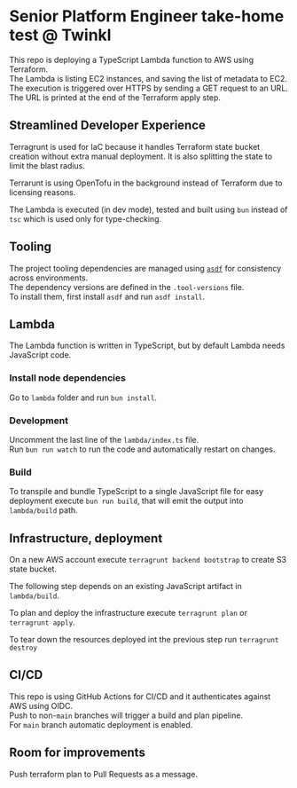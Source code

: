 # Senior Platform Engineer take-home test @ Twinkl

This repo is deploying a TypeScript Lambda function to AWS using Terraform.  
The Lambda is listing EC2 instances, and saving the list of metadata to EC2.
The execution is triggered over HTTPS by sending a GET request to an URL.
The URL is printed at the end of the Terraform apply step.

## Streamlined Developer Experience

Terragrunt is used for IaC because it handles Terraform state bucket creation without extra manual deployment.
It is also splitting the state to limit the blast radius.

Terrarunt is using OpenTofu in the background instead of Terraform due to licensing reasons.

The Lambda is executed (in dev mode), tested and built using `bun` instead of `tsc` which is used only for type-checking.

## Tooling

The project tooling dependencies are managed using [`asdf`](https://asdf-vm.com/) for consistency across environments.  
The dependency versions are defined in the `.tool-versions` file.  
To install them, first install `asdf` and run `asdf install`.

## Lambda

The Lambda function is written in TypeScript, but by default Lambda needs JavaScript code.

### Install node dependencies

Go to `lambda` folder and run `bun install`.

### Development

Uncomment the last line of the `lambda/index.ts` file.  
Run `bun run watch` to run the code and automatically restart on changes.

### Build

To transpile and bundle TypeScript to a single JavaScript file for easy deployment execute `bun run build`, that will emit the output into `lambda/build` path.

## Infrastructure, deployment

On a new AWS account execute `terragrunt backend bootstrap` to create S3 state bucket.

The following step depends on an existing JavaScript artifact in `lambda/build`.

To plan and deploy the infrastructure execute `terragrunt plan` or `terragrunt apply`.

To tear down the resources deployed int the previous step run `terragrunt destroy`

## CI/CD

This repo is using GitHub Actions for CI/CD and it authenticates against AWS using OIDC.  
Push to non-`main` branches will trigger a build and plan pipeline.  
For `main` branch automatic deployment is enabled.

## Room for improvements

Push terraform plan to Pull Requests as a message.
